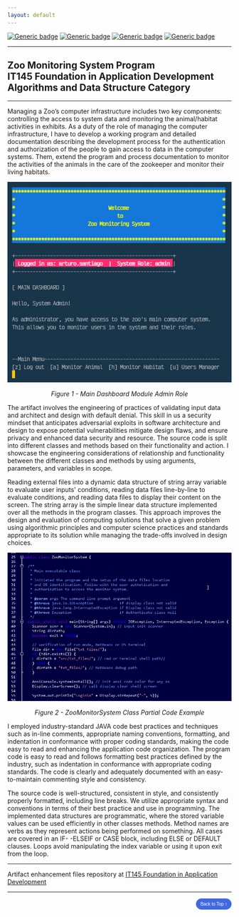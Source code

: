 ```yaml
---
layout: default
---
```


[![Generic badge](https://img.shields.io/badge/language-JAVA_17-blue.svg)](https://www.java.com) [![Generic badge](https://img.shields.io/badge/library-JANI--2.1.0-cyan.svg)](http://fusesource.github.io/jansi) [![Generic badge](https://img.shields.io/badge/ide-NetBeans-purple.svg)](https://netbeans.apache.org) [![Generic badge](https://img.shields.io/badge/license-MIT-green.svg)](LICENSE)

---

## Zoo Monitoring System Program<br/>IT145 Foundation in Application Development<br/>Algorithms and Data Structure Category

---

Managing a Zoo’s computer infrastructure includes two key components: controlling the access to system data and monitoring the animal/habitat activities in exhibits. As a duty of the role of managing the computer infrastructure, I have to develop a working program and detailed documentation describing the development process for the authentication and authorization of the people to gain access to data in the computer systems. Them, extend the program and process documentation to monitor the activities of the animals in the care of the zookeeper and monitor their living habitats.

<div style="text-align: center;">
    <img src="assets/img/IT145-MainDashboard.jpg" title="Main Dashboard Module - Zoo Monitoring System Program" />
    <p><em>Figure 1 - Main Dashboard Module Admin Role</em></p>
</div>

The artifact involves the engineering of practices of validating input data and architect and design with default denial. This skill in us a security mindset that anticipates adversarial exploits in software architecture and design to expose potential vulnerabilities mitigate design flaws, and ensure privacy and enhanced data security and resource. The source code is split into different classes and methods based on their functionality and action. I showcase the engineering considerations of relationship and functionality between the different classes and methods by using arguments, parameters, and variables in scope.

Reading external files into a dynamic data structure of string array variable to evaluate user inputs' conditions, reading data files line-by-line to evaluate conditions, and reading data files to display their content on the screen. The string array is the simple linear data structure implemented over all the methods in the program classes. This approach improves the design and evaluation of computing solutions that solve a given problem using algorithmic principles and computer science practices and standards appropriate to its solution while managing the trade-offs involved in design choices.

<div style="text-align: center;">
    <img src="assets/img/IT145-JavaCode.png" title="ZooMonitorSystem Class Partial Code Example" />
    <p><em>Figure 2 - ZooMonitorSystem Class Partial Code Example</em></p>
</div>

I employed industry-standard JAVA code best practices and techniques such as in-line comments, appropriate naming conventions, formatting, and indentation in conformance with proper coding standards, making the code easy to read and enhancing the application code organization. The program code is easy to read and follows formatting best practices defined by the industry, such as indentation in conformance with appropriate coding standards. The code is clearly and adequately documented with an easy-to-maintain commenting style and consistency.

The source code is well-structured, consistent in style, and consistently properly formatted, including line breaks. We utilize appropriate syntax and conventions in terms of their best practice and use in programming. The implemented data structures are programmatic, where the stored variable values can be used efficiently in other classes methods. Method names are verbs as they represent actions being performed on something. All cases are covered in an IF- -ELSEIF or CASE block, including ELSE or DEFAULT clauses. Loops avoid manipulating the index variable or using it upon exit from the loop.

---

Artifact enhancement files repository at [IT145 Foundation in Application Development](https://github.com/arsari/ePortfolio/tree/main/enhancement/IT145-algorithms "Zoo Monitoring System Program - Repository")

---

<div style="text-align: right;">
    <a href="#">
        <button style="font-size: 10px; font-weight: 500; background: #4169e1; color: #ffffff; border-radius: 50px; border-style: solid; border-color: #4169e1; padding: 5px 8px;">Back to Top &#8593;</button>
    </a>
</div>